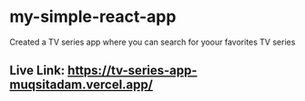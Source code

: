 # my-simple-react-app
Created a TV series app where you can search for yoour favorites TV series

## Live Link: https://tv-series-app-muqsitadam.vercel.app/
